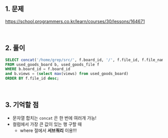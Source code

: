 ## 1. 문제

https://school.programmers.co.kr/learn/courses/30/lessons/164671

<br>

## 2. 풀이

```sql
SELECT concat('/home/grep/src/', f.board_id, '/', f.file_id, f.file_name, f.file_ext) file_path
FROM used_goods_board b, used_goods_file f
WHERE b.board_id = f.board_id
and b.views = (select max(views) from used_goods_board)
ORDER BY f.file_id desc;
```

<br>

## 3. 기억할 점

- 문자열 합치는 `concat` 은 한 번에 여러개 가능!
- 컬럼에서 가장 큰 값이 있는 행 구할 때
    - where 절에서 **서브쿼리** 이용!!!